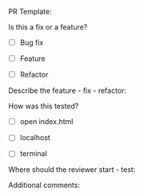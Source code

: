 PR Template:


Is this a fix or a feature?
- [ ] Bug fix
- [ ] Feature
- [ ] Refactor


Describe the feature - fix - refactor:


How was this tested?
- [ ] open index.html
- [ ] localhost
- [ ] terminal


Where should the reviewer start - test:



Additional comments:
